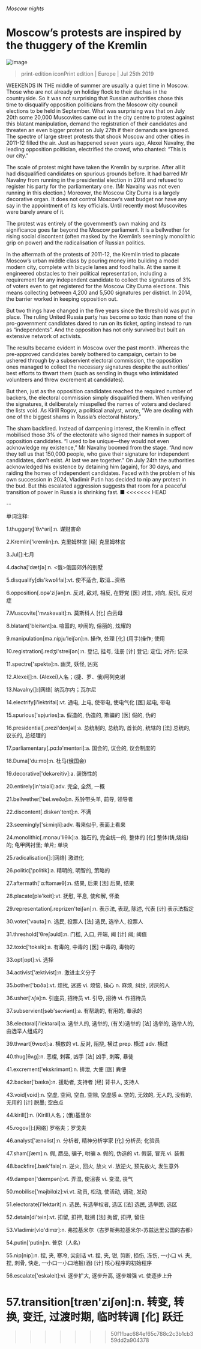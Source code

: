 ###### Moscow nights
# Moscow’s protests are inspired by the thuggery of the Kremlin 
![image](images/20190727_EUP501.jpg) 
> print-edition iconPrint edition | Europe | Jul 25th 2019 
WEEKENDS IN THE middle of summer are usually a quiet time in Moscow. Those who are not already on holiday flock to their dachas in the countryside. So it was not surprising that Russian authorities chose this time to disqualify opposition politicians from the Moscow city council elections to be held in September. What was surprising was that on July 20th some 20,000 Muscovites came out in the city centre to protest against this blatant manipulation, demand the registration of their candidates and threaten an even bigger protest on July 27th if their demands are ignored. The spectre of large street protests that shook Moscow and other cities in 2011-12 filled the air. Just as happened seven years ago, Alexei Navalny, the leading opposition politician, electrified the crowd, who chanted: “This is our city.” 
The scale of protest might have taken the Kremlin by surprise. After all it had disqualified candidates on spurious grounds before. It had barred Mr Navalny from running in the presidential election in 2018 and refused to register his party for the parliamentary one. (Mr Navalny was not even running in this election.) Moreover, the Moscow City Duma is a largely decorative organ. It does not control Moscow’s vast budget nor have any say in the appointment of its key officials. Until recently most Muscovites were barely aware of it. 
The protest was entirely of the government’s own making and its significance goes far beyond the Moscow parliament. It is a bellwether for rising social discontent (often masked by the Kremlin’s seemingly monolithic grip on power) and the radicalisation of Russian politics. 
In the aftermath of the protests of 2011-12, the Kremlin tried to placate Moscow’s urban middle class by pouring money into building a model modern city, complete with bicycle lanes and food halls. At the same it engineered obstacles to their political representation, including a requirement for any independent candidate to collect the signatures of 3% of voters even to get registered for the Moscow City Duma elections. This means collecting between 4,200 and 5,500 signatures per district. In 2014, the barrier worked in keeping opposition out. 
But two things have changed in the five years since the threshold was put in place. The ruling United Russia party has become so toxic than none of the pro-government candidates dared to run on its ticket, opting instead to run as “independents”. And the opposition has not only survived but built an extensive network of activists. 
The results became evident in Moscow over the past month. Whereas the pre-approved candidates barely bothered to campaign, certain to be ushered through by a subservient electoral commission, the opposition ones managed to collect the necessary signatures despite the authorities’ best efforts to thwart them (such as sending in thugs who intimidated volunteers and threw excrement at candidates). 
But then, just as the opposition candidates reached the required number of backers, the electoral commission simply disqualified them. When verifying the signatures, it deliberately misspelled the names of voters and declared the lists void. As Kirill Rogov, a political analyst, wrote, “We are dealing with one of the biggest shams in Russia’s electoral history.” 
The sham backfired. Instead of dampening interest, the Kremlin in effect mobilised those 3% of the electorate who signed their names in support of opposition candidates. “I used to be unique—they would not even acknowledge my existence,” Mr Navalny boomed from the stage. “And now they tell us that 150,000 people, who gave their signature for independent candidates, don’t exist. At last we are together.” On July 24th the authorities acknowledged his existence by detaining him (again), for 30 days, and raiding the homes of independent candidates. Faced with the problem of his own succession in 2024, Vladimir Putin has decided to nip any protest in the bud. But this escalated aggression suggests that room for a peaceful transition of power in Russia is shrinking fast. ■ 
<<<<<<< HEAD
-- 
 单词注释:
1.thuggery['θʌ^әri]:n. 谋财害命 
2.Kremlin['kremlin]:n. 克里姆林宫 [经] 克里姆林宫 
3.Jul[]:七月 
4.dacha['dætʃә]:n. <俄>俄国郊外的别墅 
5.disqualify[dis'kwɒlifai]:vt. 使不适合, 取消...资格 
6.opposition[.ɒpә'ziʃәn]:n. 反对, 敌对, 相反, 在野党 [医] 对生, 对向, 反抗, 反对症 
7.Muscovite['mʌskәvait]:n. 莫斯科人 [化] 白云母 
8.blatant['bleitәnt]:a. 喧嚣的, 吵闹的, 俗丽的, 炫耀的 
9.manipulation[mә.nipju'leiʃәn]:n. 操作, 处理 [化] (用手)操作; 使用 
10.registration[.redʒi'streiʃәn]:n. 登记, 挂号, 注册 [计] 登记; 定位; 对齐; 记录 
11.spectre['spektә]:n. 幽灵, 妖怪, 凶兆 
12.Alexei[]:n. (Alexei)人名；(捷、罗、俄)阿列克谢 
13.Navalny[]:[网络] 纳瓦尔内；瓦尔尼 
14.electrify[i'lektrifai]:vt. 通电, 上电, 使带电, 使电气化 [医] 起电, 带电 
15.spurious['spjuriәs]:a. 假造的, 伪造的, 欺骗的 [医] 假的, 伪的 
16.presidential[.prezi'denʃәl]:a. 总统制的, 总统的, 首长的, 统辖的 [法] 总统的, 议长的, 总经理的 
17.parliamentary[.pɑ:lә'mentәri]:a. 国会的, 议会的, 议会制度的 
18.Duma['du:mɒ]:n. 杜马(俄国会) 
19.decorative['dekәreitiv]:a. 装饰性的 
20.entirely[in'taiәli]:adv. 完全, 全然, 一概 
21.bellwether['bel.weðә]:n. 系铃带头羊, 前导, 领导者 
22.discontent[.diskәn'tent]:n. 不满 
23.seemingly['si:miŋli]:adv. 看来似乎, 表面上看来 
24.monolithic[.mɒnәu'liθik]:a. 独石的, 完全统一的, 整体的 [化] 整体(铸,烧结)的; 龟甲网衬里; 单片; 单块 
25.radicalisation[]:[网络] 激进化 
26.politic['pɒlitik]:a. 精明的, 明智的, 策略的 
27.aftermath['ɑ:ftәmæθ]:n. 结果, 后果 [法] 后果, 结果 
28.placate[plә'keit]:vt. 抚慰, 平息, 使和解, 怀柔 
29.representation[.reprizen'teiʃәn]:n. 表示法, 表现, 陈述, 代表 [计] 表示法指定 
30.voter['vәutә]:n. 选民, 投票人 [法] 选民, 选举人, 投票人 
31.threshold['θreʃәuld]:n. 门槛, 入口, 开端, 阈 [计] 阈; 阈值 
32.toxic['tɒksik]:a. 有毒的, 中毒的 [医] 中毒的, 毒物的 
33.opt[ɒpt]:vi. 选择 
34.activist['æktivist]:n. 激进主义分子 
35.bother['bɒðә]:vt. 烦扰, 迷惑 vi. 烦恼, 操心 n. 麻烦, 纠纷, 讨厌的人 
36.usher['ʌʃә]:n. 引座员, 招待员 vt. 引导, 招待 vi. 作招待员 
37.subservient[sәb'sә:viәnt]:a. 有帮助的, 有用的, 奉承的 
38.electoral[i'lektәrәl]:a. 选举人的, 选举的, (有关)选举的 [法] 选举的, 选举人的, 由选举人组成的 
39.thwart[θwɒ:t]:a. 横放的 vt. 反对, 阻挠, 横过 prep. 横过 adv. 横过 
40.thug[θʌg]:n. 恶棍, 刺客, 凶手 [法] 凶手, 刺客, 暴徒 
41.excrement['ekskrimәnt]:n. 排泄, 大便 [医] 粪便 
42.backer['bækә]:n. 援助者, 支持者 [经] 背书人, 支持人 
43.void[vɒid]:n. 空虚, 空间, 空白, 空隙, 空虚感 a. 空的, 无效的, 无人的, 没有的, 无用的 [计] 脱墨; 空白点 
44.kirill[]:n. (Kirill)人名；(俄)基里尔 
45.rogov[]:[网络] 罗格夫；罗戈夫 
46.analyst['ænәlist]:n. 分析者, 精神分析学家 [化] 分析员; 化验员 
47.sham[ʃæm]:n. 假, 赝品, 骗子, 哄骗 a. 假的, 伪造的 vt. 假装, 冒充 vi. 装假 
48.backfire[.bæk'faiә]:n. 逆火, 回火, 放火 vi. 放逆火, 预先放火, 发生意外 
49.dampen['dæmpәn]:vt. 弄湿, 使沮丧 vi. 变湿, 丧气 
50.mobilise['mәjbilɑiz]:vi.vt. 动员, 松动, 使活动, 调动, 发动 
51.electorate[i'lektәrit]:n. 选民, 有选举权者, 选区 [法] 选民, 选举团, 选区 
52.detain[di'tein]:vt. 扣留, 扣押, 耽搁 [法] 拘留, 扣押, 留住 
53.Vladimir[vlɑ'dimɪr]:n. 弗拉基米尔（古罗斯弗拉基米尔-苏兹达里公国的古都） 
54.putin['putin]:n. 普京（人名） 
55.nip[nip]:n. 捏, 夹, 寒冷, 尖刻话 vt. 捏, 夹, 钳, 剪断, 损伤, 冻伤, 一小口 vi. 夹, 捏, 刺骨, 快走, 一小口一小口地抿(酒) [计] 核心程序的初始程序 
56.escalate['eskәleit]:vi. 逐步扩大, 逐步升高, 逐步增强 vt. 使逐步上升 
57.transition[træn'ziʃәn]:n. 转变, 转换, 变迁, 过渡时期, 临时转调 [化] 跃迁 
=======
>>>>>>> 50f1fbac684ef65c788c2c3b1cb359dd2a904378
